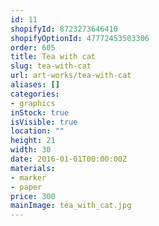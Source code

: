 ```yaml
---
id: 11
shopifyId: 8723273646410
shopifyOptionId: 47772453503306
order: 605
title: Tea with cat
slug: tea-with-cat
url: art-works/tea-with-cat
aliases: []
categories:
- graphics
inStock: true
isVisible: true
location: ""
height: 21
width: 30
date: 2016-01-01T00:00:00Z
materials:
- marker
- paper
price: 300
mainImage: tea_with_cat.jpg
---
```

